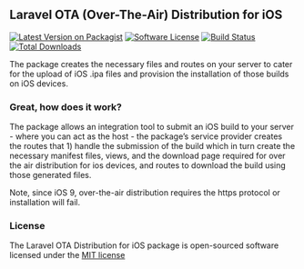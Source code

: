 ## Laravel OTA (Over-The-Air) Distribution for iOS

[![Latest Version on Packagist][ico-version]][link-packagist]
[![Software License][ico-license]](LICENSE.md)
[![Build Status][ico-travis]][link-travis]
[![Total Downloads][ico-downloads]][link-downloads]

The package creates the necessary files and routes on your server to cater for the upload of iOS .ipa files and provision the installation of those builds on iOS devices.

### Great, how does it work?

The package allows an integration tool to submit an iOS build to your server - where you can act as the host - the package’s service provider creates the routes that 1) handle the submission of the build which in turn create the necessary manifest files, views, and the download page required for over the air distribution for ios devices, and routes to download the build using those generated files.

Note, since iOS 9, over-the-air distribution requires the https protocol or installation will fail.

### License

The Laravel OTA Distribution for iOS package is open-sourced software licensed under the [MIT license](http://opensource.org/licenses/MIT)

[ico-version]: https://img.shields.io/packagist/v/pavankataria/laravel-ota-distribution-ios.svg?style=flat-square
[ico-license]: https://img.shields.io/badge/license-MIT-brightgreen.svg?style=flat-square
[ico-travis]: https://img.shields.io/travis/pavankataria/laravel-ota-distribution-ios/master.svg?style=flat-square
[ico-scrutinizer]: https://img.shields.io/scrutinizer/coverage/g/pavankataria/laravel-ota-distribution-ios.svg?style=flat-square
[ico-code-quality]: https://img.shields.io/scrutinizer/g/pavankataria/laravel-ota-distribution-ios.svg?style=flat-square
[ico-downloads]: https://img.shields.io/packagist/dt/pavankataria/laravel-ota-distribution-ios.svg?style=flat-square

[link-packagist]: https://packagist.org/packages/pavankataria/laravel-ota-distribution-ios
[link-travis]: https://travis-ci.org/pavankataria/laravel-ota-distribution-ios
[link-scrutinizer]: https://scrutinizer-ci.com/g/pavankataria/laravel-ota-distribution-ios
[link-code-quality]: https://scrutinizer-ci.com/g/pavankataria/laravel-ota-distribution-ios
[link-downloads]: https://packagist.org/packages/pavankataria/laravel-ota-distribution-ios
[link-author]: https://github.com/pavankataria
[link-contributors]: ../../contributors
